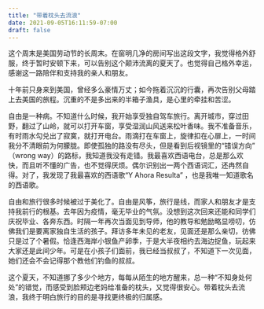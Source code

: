 ```yaml
---
title: "带着枕头去流浪"
date: 2021-09-05T16:11:59-07:00
draft: false
---
```


这个周末是美国劳动节的长周末。在窗明几净的房间写出这段文字，我觉得格外舒服，终于暂时安顿下来，可以告别这个颠沛流离的夏天了。也觉得自己格外幸运，感谢这一路陪伴和支持我的亲人和朋友。

十年前只身来到美国，曾经多么豪情万丈；如今拖着沉沉的行囊，再次告别父母踏上去美国的旅程。沉重的不是多出来的半箱子渔具，是心里的牵挂和苦涩。

自由是一种病。不知道什么时候，我开始享受独自驾车旅行。离开城市，穿过田野，翻过了山岭，就可以打开车窗，享受湿润山风送来松叶香味。我不准备音乐，有时雨水勾兑出了寂寞，就打开电台。雨滴打在车窗上，旋律扣在心扉上，一时间我分不清眼前为何朦胧。即使孤独的路没有尽头，但是看到后视镜里的“错误方向” （wrong way）的路标，我知道我没有走错。我最喜欢西语电台，总是那么欢快，而且听不懂的广告，也不觉得厌烦。偶尔识别出一两个西语词汇，还冉然自得。对了，我发现了我最喜欢的西语歌“Y Ahora Resulta” ，也是我唯一知道歌名的西语歌。

自由和旅行很多时候被过于美化了。自由是风筝，旅行是线，而家人和朋友才是支持我前行的根基。去年因为疫情，毫无毕业的气氛。没想到这次回来还能和同学们庆祝毕业、各奔东西。时隔一年再次当面见到导师，他的教导和勉励略显唠叨，仿佛我们是要离家独自生活的孩子。拜访多年未见的老友，见面还是那么亲切，彷佛只是过了个暑假。恰逢西海岸小银鱼产卵季，于是大半夜相约去海边捉鱼，玩起来大家还是此间少年。可是在小孩子们面前，我已经当叔叔了，不知道下一次见面，她们还会不会记得那个教他们钓鱼的叔叔。

这个夏天，不知道挪了多少个地方，每每从陌生的地方醒来，总一种“不知身处何处”的错觉，而感受到脸颊边老妈给准备的枕头，又觉得很安心。带着枕头去流浪，我终于明白旅行的目的是寻找更终极的归属感。

